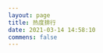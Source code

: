 ```yaml
---
layout: page
title: 热度排行
date: 2021-03-14 14:58:10
commens: false
---
```


<div id="hot"></div>
<div id="barcon" name="barcon"></div>


<script src="https://cdn1.lncld.net/static/js/av-core-mini-0.6.4.js"></script>
<script>AV.initialize("T7JBt0YPfeKdVQ0KPjrICOOm-gzGzoHsz", "oMcE8X0UKAVaDtK51UA1LuGL");</script>
<script type="text/javascript">

var rankList;
var pageSize = 10;
var currentPage = 1;
var totalPage;


new AV.Query('Counter').descending('time').limit(1000).find().then(o => {
    rankList = o;
    totalPage = Math.ceil(rankList.length / pageSize);//总页数
    goPage(currentPage, pageSize)
})

function prePage() {
    currentPage--;
    if (currentPage == 0) {
        currentPage = 1;
    }
    goPage(currentPage, pageSize)
}


function nextPage() {
    currentPage++;
    if (currentPage == totalPage + 1) {
        currentPage = totalPage;
    }
    goPage(currentPage, pageSize)
}

function goPage(page, pageSize) {
    currentPage = page;
    document.getElementById("hot").innerHTML = ""
    for (var i = 0; i < pageSize; i++) {
        var index = (currentPage - 1) * pageSize + i + 1
        if (index - 1 >= rankList.length) {
            break;
        }
        var result = rankList[index - 1].attributes;
        var time = result.time;
        var title = result.title;
        var url = result.url;
        var content = "<p>" + "<font color='var(--text-color)'>" + index + ".【文章热度:" + time + "℃】" + "</font>" + "<a href='" + url + "'>" + title + "</a>" + "</p>";
        document.getElementById("hot").innerHTML += content
    }
    showButton();
}

function doubleWord(x) {
    if (x < 10) {
        return "0" + x;
    } else {
        return x;
    }
}

function showButton() {//当前页数
    var tempStr = "";
    tempStr += "<a href=\"#\" onClick=\"prePage()\">⬅️</a>&emsp;"
    var beg = Math.max(1, currentPage - 5);
    while (beg > 1 && beg + pageSize - 1 > totalPage) {
        beg--;
    }
    for (var j = 1; j <= pageSize && beg <= totalPage; j++, beg++) {
        if (beg == currentPage) {
            tempStr += "<a href=\"#\" onClick=\"goPage(" + beg + "," + pageSize + ")\"><span style='color:var(--text-color);'>" + doubleWord(beg) + "</span></a>" + "&emsp;"
        } else {
            tempStr += "<a href=\"#\" onClick=\"goPage(" + beg + "," + pageSize + ")\">" + doubleWord(beg) + "</a>" + "&emsp;"
        }
    }
    tempStr += "<a href=\"#\" onClick=\"nextPage()\">➡️</a>";
    document.getElementById("barcon").innerHTML = tempStr;
}
</script>